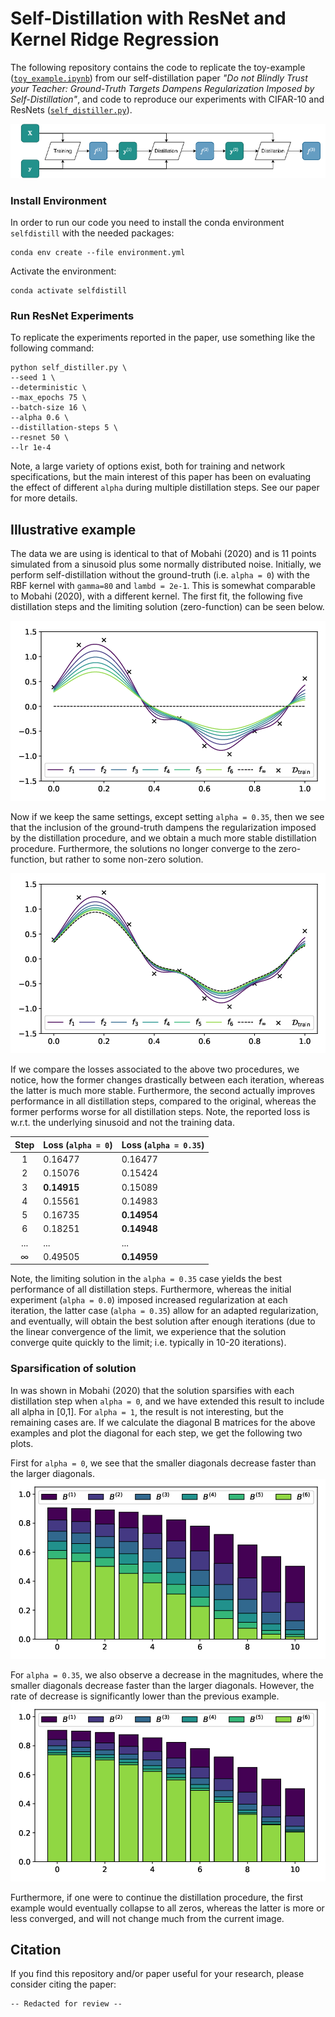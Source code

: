 # Self-Distillation with ResNet and Kernel Ridge Regression
The following repository contains the code to replicate the toy-example ([`toy_example.ipynb`](toy_example.ipynb)) from our self-distillation paper _"Do not Blindly Trust your Teacher: Ground-Truth Targets Dampens Regularization Imposed by Self-Distillation"_, and code to reproduce our experiments with CIFAR-10 and ResNets ([`self_distiller.py`](self_distiller.py)).

![](figures/self_distill.png)

### Install Environment
In order to run our code you need to install the conda environment `selfdistill` with the needed packages:
```{bash}
conda env create --file environment.yml
```
Activate the environment:
```{bash}
conda activate selfdistill
```

### Run ResNet Experiments
To replicate the experiments reported in the paper, use something like the following command:
```{bash}
python self_distiller.py \
--seed 1 \
--deterministic \
--max_epochs 75 \
--batch-size 16 \
--alpha 0.6 \
--distillation-steps 5 \
--resnet 50 \
--lr 1e-4
```
Note, a large variety of options exist, both for training and network specifications, but the main interest of this paper has been on evaluating the effect of different `alpha` during multiple distillation steps. See our paper for more details.

## Illustrative example
The data we are using is identical to that of Mobahi (2020) and is 11 points simulated from a sinusoid plus some normally distributed noise. Initially, we perform self-distillation without the ground-truth (i.e. `alpha = 0`) with the RBF kernel with `gamma=80` and `lambd = 2e-1`. This is somewhat comparable to Mobahi (2020), with a different kernel. The first fit, the following five distillation steps and the limiting solution (zero-function) can be seen below.

![](figures/distill_no_GT.png)

Now if we keep the same settings, except setting `alpha = 0.35`, then we see that the inclusion of the ground-truth dampens the regularization imposed by the distillation procedure, and we obtain a much more stable distillation procedure. Furthermore, the solutions no longer converge to the zero-function, but rather to some non-zero solution.

![](figures/distill_GT.png)

If we compare the losses associated to the above two procedures, we notice, how the former changes drastically between each iteration, whereas the latter is much more stable. Furthermore, the second actually improves performance in all distillation steps, compared to the original, whereas the former performs worse for all distillation steps. Note, the reported loss is w.r.t. the underlying sinusoid and not the training data.

Step  | Loss (`alpha = 0`) | Loss (`alpha = 0.35`)
:---: | :---               | :---
1	    | 0.16477            | 0.16477
2	    | 0.15076            | 0.15424
3  	  | **0.14915**        | 0.15089
4	    | 0.15561            | 0.14983
5	    | 0.16735            | **0.14954**
6	    | 0.18251            | **0.14948**
...   | ...                | ...
∞     | 0.49505            | **0.14959**

Note, the limiting solution in the `alpha = 0.35` case yields the best performance of all distillation steps. Furthermore, whereas the initial experiment (`alpha = 0.0`) imposed increased regularization at each iteration, the latter case (`alpha = 0.35`) allow for an adapted regularization, and eventually, will obtain the best solution after enough iterations (due to the linear convergence of the limit, we experience that the solution converge quite quickly to the limit; i.e. typically in 10-20 iterations).

### Sparsification of solution
In was shown in Mobahi (2020) that the solution sparsifies with each distillation step when `alpha = 0`, and we have extended this result to include all alpha in [0,1]. For `alpha = 1`, the result is not interesting, but the remaining cases are. If we calculate the diagonal B matrices for the above examples and plot the diagonal for each step, we get the following two plots.

First for `alpha = 0`, we see that the smaller diagonals decrease faster than the larger diagonals.
![](figures/B_no_GT.png)

For `alpha = 0.35`, we also observe a decrease in the magnitudes, where the smaller diagonals decrease faster than the larger diagonals. However, the rate of decrease is significantly lower than the previous example.
![](figures/B_GT.png)

Furthermore, if one were to continue the distillation procedure, the first example would eventually collapse to all zeros, whereas the latter is more or less converged, and will not change much from the current image.

## Citation
If you find this repository and/or paper useful for your research, please consider citing the paper:
```{bibtex}
-- Redacted for review --
```

